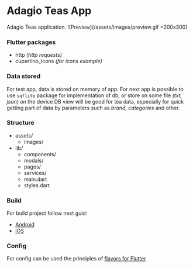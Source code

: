 # Adagio Teas App

Adagio Teas application.
![Preview](/assets/images/preview.gif =200x300)

### Flutter packages
- http *(http requests)*
- cupertino_icons *(for icons example)*

### Data stored
For test app, data is stored on memory of app.
For next app is possible to use `sqflite` package for implementation of db,
or store on some file *(txt, json)* on the device
DB view will be good for tea data, especially for quick getting part of data 
by parameters such as *brand, categories* and other. 


### Structure
 * assets/
    - images/ 
 * lib/ 
    - components/
    - modals/
    - pages/
    - services/
    - main.dart
    - styles.dart
    
### Build
For build project follow next guid:
 - [Android](https://flutter.io/docs/deployment/android)
 - [iOS](https://flutter.io/docs/deployment/ios) 
 
 ### Config
 For config can be used the principles of [flavors for Flutter](https://flutter.io/docs/deployment/flavors)
 
 